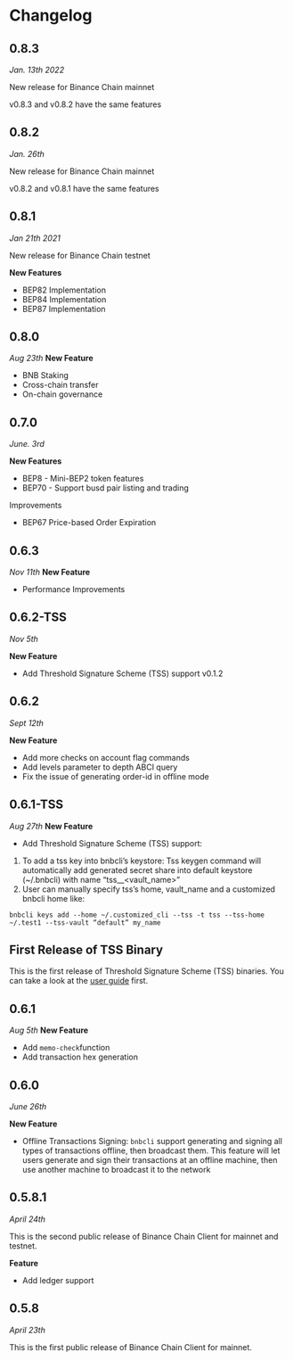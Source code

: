 # Changelog

## 0.8.3

*Jan. 13th 2022*

New release for Binance Chain mainnet

v0.8.3 and v0.8.2 have the same features

## 0.8.2

*Jan. 26th*

New release for Binance Chain mainnet

v0.8.2 and v0.8.1 have the same features

## 0.8.1
*Jan 21th 2021*

New release for Binance Chain testnet

**New Features**

* BEP82 Implementation
* BEP84 Implementation
* BEP87 Implementation

## 0.8.0
*Aug 23th*
 **New Feature**
* BNB Staking
* Cross-chain transfer
* On-chain governance

## 0.7.0
*June. 3rd*

**New Features**

* BEP8 - Mini-BEP2 token features
* BEP70 - Support busd pair listing and trading

Improvements
* BEP67 Price-based Order Expiration

## 0.6.3
*Nov 11th*
 **New Feature**
* Performance Improvements

## 0.6.2-TSS
*Nov 5th*

**New Feature**
* Add Threshold Signature Scheme (TSS) support v0.1.2


## 0.6.2
*Sept 12th*

**New Feature**
* Add more checks on account flag commands
* Add levels parameter to depth ABCI query
* Fix the issue of generating order-id in offline mode

## 0.6.1-TSS
*Aug 27th*
 **New Feature**
* Add Threshold Signature Scheme (TSS) support:
1. To add a tss key into bnbcli’s keystore:
Tss keygen command will automatically add generated secret share into default keystore (~/.bnbcli) with name “tss_<moniker>_<vault_name>”
2. User can manually specify tss’s home, vault_name and a customized bnbcli home like:
```
bnbcli keys add --home ~/.customized_cli --tss -t tss --tss-home ~/.test1 --tss-vault “default” my_name
```

## First Release of TSS Binary

This is the first release of Threshold Signature Scheme (TSS) binaries. You can take a look at the [user guide](./testnet/0.6.1-TSS/TSSUserGuide.md) first.


## 0.6.1
*Aug 5th*
 **New Feature**
* Add `memo-check`function
* Add transaction hex generation

## 0.6.0

*June 26th*

**New Feature**
* Offline Transactions Signing: `bnbcli` support generating and signing all types of transactions offline, then broadcast them. This feature will let users generate and sign their transactions at an offline machine, then use another machine to broadcast it to the network

## 0.5.8.1

*April 24th*

This is the second public release of Binance Chain Client for mainnet and testnet.


**Feature**
* Add ledger support

## 0.5.8

*April 23th*

This is the first public release of Binance Chain Client for mainnet.
